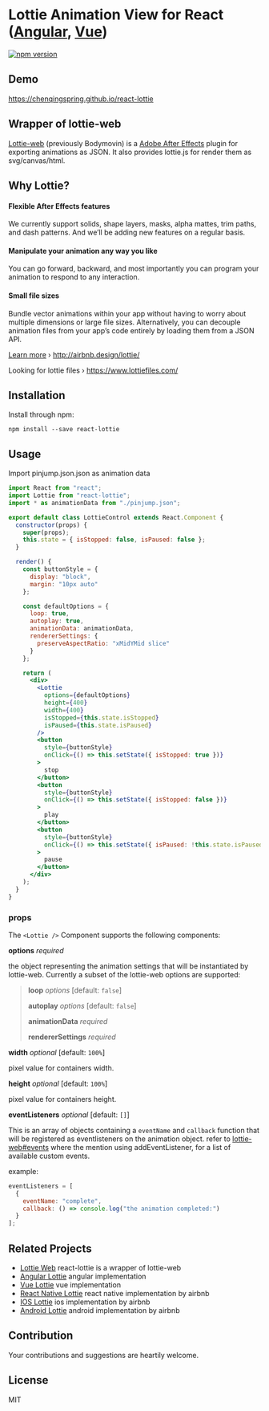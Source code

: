 # Lottie Animation View for React ([Angular](https://github.com/chenqingspring/ng-lottie), [Vue](https://github.com/chenqingspring/vue-lottie))

[![npm version](https://badge.fury.io/js/react-lottie.svg)](http://badge.fury.io/js/react-lottie)

## Demo

https://chenqingspring.github.io/react-lottie

## Wrapper of lottie-web

[Lottie-web](https://github.com/airbnb/lottie-web#plugin-installation) (previously Bodymovin) is a [Adobe After Effects](http://www.adobe.com/products/aftereffects.html) plugin for exporting animations as JSON. It also provides lottie.js for render them as svg/canvas/html.

## Why Lottie?

#### Flexible After Effects features

We currently support solids, shape layers, masks, alpha mattes, trim paths, and dash patterns. And we’ll be adding new features on a regular basis.

#### Manipulate your animation any way you like

You can go forward, backward, and most importantly you can program your animation to respond to any interaction.

#### Small file sizes

Bundle vector animations within your app without having to worry about multiple dimensions or large file sizes. Alternatively, you can decouple animation files from your app’s code entirely by loading them from a JSON API.

[Learn more](http://airbnb.design/introducing-lottie/) › http://airbnb.design/lottie/

Looking for lottie files › https://www.lottiefiles.com/

## Installation

Install through npm:

```
npm install --save react-lottie
```

## Usage

Import pinjump.json.json as animation data

```jsx
import React from "react";
import Lottie from "react-lottie";
import * as animationData from "./pinjump.json";

export default class LottieControl extends React.Component {
  constructor(props) {
    super(props);
    this.state = { isStopped: false, isPaused: false };
  }

  render() {
    const buttonStyle = {
      display: "block",
      margin: "10px auto"
    };

    const defaultOptions = {
      loop: true,
      autoplay: true,
      animationData: animationData,
      rendererSettings: {
        preserveAspectRatio: "xMidYMid slice"
      }
    };

    return (
      <div>
        <Lottie
          options={defaultOptions}
          height={400}
          width={400}
          isStopped={this.state.isStopped}
          isPaused={this.state.isPaused}
        />
        <button
          style={buttonStyle}
          onClick={() => this.setState({ isStopped: true })}
        >
          stop
        </button>
        <button
          style={buttonStyle}
          onClick={() => this.setState({ isStopped: false })}
        >
          play
        </button>
        <button
          style={buttonStyle}
          onClick={() => this.setState({ isPaused: !this.state.isPaused })}
        >
          pause
        </button>
      </div>
    );
  }
}
```

### props

The `<Lottie />` Component supports the following components:

**options** _required_

the object representing the animation settings that will be instantiated by lottie-web. Currently a subset of the lottie-web options are supported:

> **loop** _options_ [default: `false`]
>
> **autoplay** _options_ [default: `false`]
>
> **animationData** _required_
>
> **rendererSettings** _required_

**width** _optional_ [default: `100%`]

pixel value for containers width.

**height** _optional_ [default: `100%`]

pixel value for containers height.

**eventListeners** _optional_ [default: `[]`]

This is an array of objects containing a `eventName` and `callback` function that will be registered as eventlisteners on the animation object. refer to [lottie-web#events](https://github.com/airbnb/lottie-web#events) where the mention using addEventListener, for a list of available custom events.

example:

```jsx
eventListeners = [
  {
    eventName: "complete",
    callback: () => console.log("the animation completed:")
  }
];
```

## Related Projects

- [Lottie Web](https://github.com/airbnb/lottie-web) react-lottie is a wrapper of lottie-web
- [Angular Lottie](https://github.com/chenqingspring/ng-lottie) angular implementation
- [Vue Lottie](https://github.com/chenqingspring/vue-lottie) vue implementation
- [React Native Lottie](https://github.com/airbnb/lottie-react-native) react native implementation by airbnb
- [IOS Lottie](https://github.com/airbnb/lottie-ios) ios implementation by airbnb
- [Android Lottie](https://github.com/airbnb/lottie-android) android implementation by airbnb

## Contribution

Your contributions and suggestions are heartily welcome.

## License

MIT
